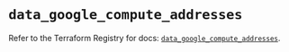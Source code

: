 # `data_google_compute_addresses`

Refer to the Terraform Registry for docs: [`data_google_compute_addresses`](https://registry.terraform.io/providers/hashicorp/google/6.35.0/docs/data-sources/compute_addresses).
